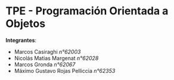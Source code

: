 # TPE - Programación Orientada a Objetos 
__Integrantes__: 
- Marcos Casiraghi _n°62003_
- Nicolás Matias Margenat _n°62028_
- Marcos Gronda _n°62067_
- Máximo Gustavo Rojas Pelliccia _n°62353_ 
